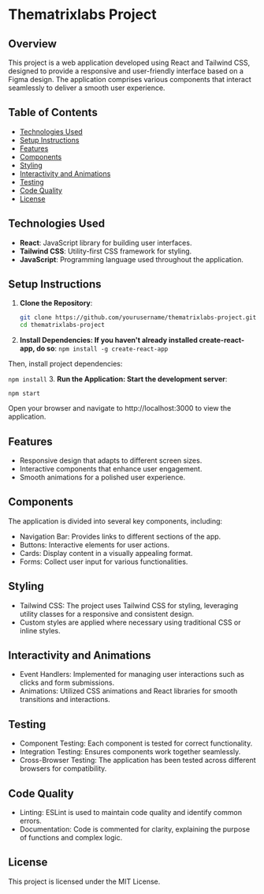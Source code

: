 # Thematrixlabs Project

## Overview

This project is a web application developed using React and Tailwind CSS, designed to provide a responsive and user-friendly interface based on a Figma design. The application comprises various components that interact seamlessly to deliver a smooth user experience.

## Table of Contents

- [Technologies Used](#technologies-used)
- [Setup Instructions](#setup-instructions)
- [Features](#features)
- [Components](#components)
- [Styling](#styling)
- [Interactivity and Animations](#interactivity-and-animations)
- [Testing](#testing)
- [Code Quality](#code-quality)
- [License](#license)

## Technologies Used

- **React**: JavaScript library for building user interfaces.
- **Tailwind CSS**: Utility-first CSS framework for styling.
- **JavaScript**: Programming language used throughout the application.

## Setup Instructions

1. **Clone the Repository**:

   ```bash
   git clone https://github.com/yourusername/thematrixlabs-project.git
   cd thematrixlabs-project

   ```

2. **Install Dependencies: If you haven't already installed create-react-app, do so**:
   `npm install -g create-react-app`

Then, install project dependencies:

`npm install` 3. **Run the Application: Start the development server**:

`npm start`

Open your browser and navigate to http://localhost:3000 to view the application.

## Features

- Responsive design that adapts to different screen sizes.
- Interactive components that enhance user engagement.
- Smooth animations for a polished user experience.

## Components

The application is divided into several key components, including:

- Navigation Bar: Provides links to different sections of the app.
- Buttons: Interactive elements for user actions.
- Cards: Display content in a visually appealing format.
- Forms: Collect user input for various functionalities.

## Styling

- Tailwind CSS: The project uses Tailwind CSS for styling, leveraging utility classes for a responsive and consistent design.
- Custom styles are applied where necessary using traditional CSS or inline styles.

## Interactivity and Animations

- Event Handlers: Implemented for managing user interactions such as clicks and form submissions.
- Animations: Utilized CSS animations and React libraries for smooth transitions and interactions.

## Testing

- Component Testing: Each component is tested for correct functionality.
- Integration Testing: Ensures components work together seamlessly.
- Cross-Browser Testing: The application has been tested across different browsers for compatibility.

## Code Quality

- Linting: ESLint is used to maintain code quality and identify common errors.
- Documentation: Code is commented for clarity, explaining the purpose of functions and complex logic.

## License

This project is licensed under the MIT License.
